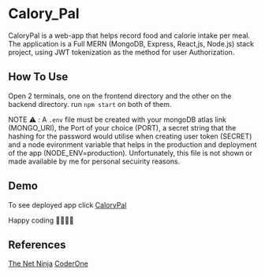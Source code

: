 # Calory_Pal

CaloryPal is a web-app that helps record food and calorie intake per meal. The application is a Full MERN (MongoDB, Express, React,js, Node.js) stack project, using JWT tokenization as the method for user Authorization.


## How To Use

Open 2 terminals, one on the frontend directory and the other on the backend directory. run `npm start` on both of them.

NOTE :warning: : A `.env` file must be created with your mongoDB atlas link (MONGO_URI), the Port of your choice (PORT), a secret string that the hashing for the password would utilise when creating user token (SECRET) and a node evironment variable that helps in the production and deployment of the app (NODE_ENV=production). Unfortunately, this file is not shown or made available by me for personal secuirity reasons.

## Demo
To see deployed app click [CaloryPal](https://calorypal.herokuapp.com/)

Happy coding :rocket::rocket::grin::grin:

## References
[The Net Ninja](https://www.youtube.com/c/TheNetNinja)
[CoderOne](https://www.youtube.com/c/CoderOne)
